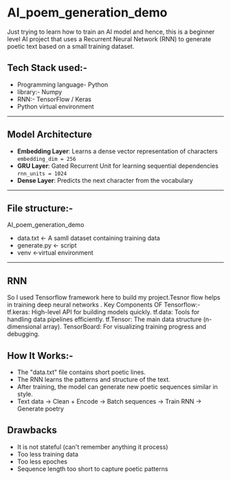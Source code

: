 # AI_poem_generation_demo

Just trying to learn how to train an AI model and hence, this is a beginner level AI project that uses a Recurrent Neural Network (RNN) to generate poetic text based on a small training dataset.

## Tech Stack used:-
- Programming language- Python
- library:- Numpy
- RNN:- TensorFlow / Keras
- Python virtual environment

--- 

##  Model Architecture

- **Embedding Layer**: Learns a dense vector representation of characters  
  `embedding_dim = 256`
- **GRU Layer**: Gated Recurrent Unit for learning sequential dependencies  
  `rnn_units = 1024`
- **Dense Layer**: Predicts the next character from the vocabulary

---

## File structure:-
AI_poem_generation_demo
- data.txt         <- A samll dataset containing training data
- generate.py      <- script 
- venv              <-virtual environment

---

## RNN
So I used Tensorflow framework here to build my project.Tesnor flow helps in training deep neural networks .
Key Components OF Tensorflow:-
tf.keras: High-level API for building models quickly.
tf.data: Tools for handling data pipelines efficiently.
tf.Tensor: The main data structure (n-dimensional array).
TensorBoard: For visualizing training progress and debugging.

## How It Works:-
- The "data.txt" file contains short poetic lines.
- The RNN learns the patterns and structure of the text.
- After training, the model can generate new poetic sequences similar in style.
- Text data → Clean + Encode → Batch sequences → Train RNN → Generate poetry

## Drawbacks
- It is not stateful (can't remember anything it process)
- Too less training data
- Too less epoches
- Sequence length too short to capture poetic patterns 
